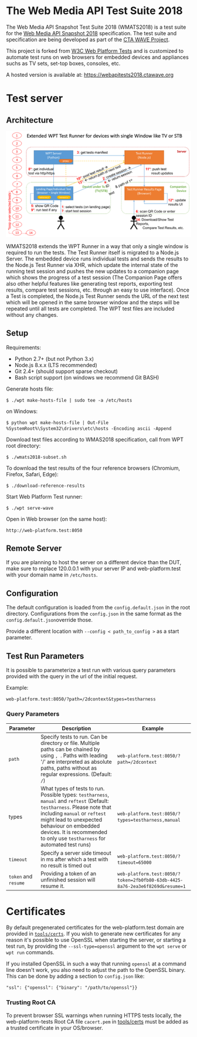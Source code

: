 The Web Media API Test Suite 2018
========================================

The Web Media API Snapshot Test Suite 2018 (WMATS2018) is a test suite for 
the [Web Media API Snapshot 2018](https://www.w3.org/2018/12/webmediaapi.html) specification.
The test suite and specification are being developed as part of
the [CTA WAVE Project](http://cta.tech/WAVE).

This project is forked from
[W3C Web Platform Tests](https://github.com/web-platform-tests/wpt) and is customized
to automate test runs on web browsers for embedded devices and appliances suchs as TV sets,
set-top boxes, consoles, etc.

A hosted version is available at: https://webapitests2018.ctawave.org


Test server
===========

## Architecture
![architecure](images/wmats_arch.png)

WMATS2018 extends the WPT Runner in a way that only a single 
window is required to run the tests. The Test Runner itself is migrated to a 
Node.js Server. The embedded device runs individual tests and sends the results
to the Node.js Test Runner via XHR, which update the internal state of the running 
test session and pushes the new updates to a companion page which shows the progress
of a test session (The Companion Page offers also other helpful features like 
generating test reports, exporting test results, compare test sessions, etc. 
through an easy to use interface). Once a Test is completed, the Node.js Test 
Runner sends the URL of the next test which will be opened in the same browser
window and the steps will be repeated until all tests are completed. The WPT test
files are included without any changes.

## Setup

Requirements:

* Python 2.7+ (but not Python 3.x)
* Node.js 8.x.x (LTS recommended)
* Git 2.4+ (should support sparse checkout)
* Bash script support (on windows we recommend Git BASH)

Generate hosts file:
```
$ ./wpt make-hosts-file | sudo tee -a /etc/hosts
```
on Windows:
```
$ python wpt make-hosts-file | Out-File %SystemRoot%\System32\drivers\etc\hosts -Encoding ascii -Append
```
Download test files according to WMAS2018 specification, call from WPT root directory:
```
$ ./wmats2018-subset.sh
```
[]([url](url))
To download the test results of the four reference browsers (Chromium, Firefox, Safari, Edge):
```
$ ./download-reference-results
```

Start Web Platform Test runner:
```
$ ./wpt serve-wave
```

Open in Web browser (on the same host):
```
http://web-platform.test:8050
```

## Remote Server
If you are planning to host the server on a different device than the DUT, 
make sure to replace 120.0.0.1 with your server IP and web-platform.test 
with your domain name in ```/etc/hosts```.

## Configuration
The default configuration is loaded from the ```config.default.json```
in the root directory. Configurations from the ```config.json```
in the same format as the ```config.default.json```override those.

Provide a different location with ```--config < path_to_config >``` as a
start parameter.

## Test Run Parameters
It is possible to parameterize a test run with various query parameters
provided with the query in the url of the initial request.

Example:
```
web-platform.test:8050/?path=/2dcontext&types=testharness
```

### Query Parameters
Parameter|Description|Example
------|------|------
`path`|Specify tests to run. Can be directory or file. Multiple paths can be chained by using `, `. Paths with leading '/' are interpreted as absolute paths, paths without as regular expressions. (Default: ```/```)|```web-platform.test:8050/?path=/2dcontext```
types|What types of tests to run. Possible types: ```testharness```, ```manual``` and ```reftest``` (Default: ```testharness```. Please note that including ```manual``` or ```reftest``` might lead to unexpected behaviour on embedded devices. It is recommended to only use ```testharness``` for automated test runs)|```web-platform.test:8050/?types=testharness,manual```
`timeout`|Specify a server side timeout in ms after which a test with no result is timed out|```web-platform.test:8050/?timeout=65000```
`token` and `resume` |Providing a token of an unfinished session will resume it.|```web-platform.test:8050/?token=2fb0fb80-63db-4425-8a76-2ea3e6f8269d&resume=1```

Certificates
============

By default pregenerated certificates for the web-platform.test domain
are provided in [`tools/certs`](tools/certs). If you wish to generate new
certificates for any reason it's possible to use OpenSSL when starting
the server, or starting a test run, by providing the
`--ssl-type=openssl` argument to the `wpt serve` or `wpt run`
commands.

If you installed OpenSSL in such a way that running `openssl` at a
command line doesn't work, you also need to adjust the path to the
OpenSSL binary. This can be done by adding a section to `config.json`
like:

```
"ssl": {"openssl": {"binary": "/path/to/openssl"}}
```

### Trusting Root CA

To prevent browser SSL warnings when running HTTPS tests locally, the
web-platform-tests Root CA file `cacert.pem` in [tools/certs](tools/certs)
must be added as a trusted certificate in your OS/browser.
